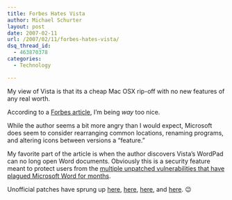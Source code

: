 ```yaml
---
title: Forbes Hates Vista
author: Michael Schurter
layout: post
date: 2007-02-11
url: /2007/02/11/forbes-hates-vista/
dsq_thread_id:
  - 463870378
categories:
  - Technology

---
```

My view of Vista is that its a cheap Mac OSX rip-off with no new features of any real worth.

According to a [Forbes article][1], I&#8217;m being _way_ too nice.

While the author seems a bit more angry than I would expect, Microsoft does seem to consider rearranging common locations, renaming programs, and altering icons between versions a &#8220;feature.&#8221;

My favorite part of the article is when the author discovers Vista&#8217;s WordPad can no long open Word documents. Obviously this is a security feature meant to protect users from the [multiple unpatched vulnerabilities that have plagued Microsoft Word for months][2].

Unofficial patches have sprung up [here][3], [here][4], [here][5], and [here][6]. 😉

 [1]: http://www.forbes.com/forbes/2007/0226/050_print.html
 [2]: http://www.theregister.co.uk/2007/01/10/ms_jan_patch_tuesday/
 [3]: http://download.openoffice.org/2.1.0/index.html
 [4]: http://www.abisource.com/download/
 [5]: http://www.ubuntu.com/
 [6]: http://en.opensuse.org/Welcome_to_openSUSE.org
